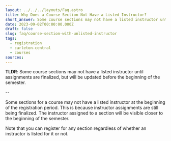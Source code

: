 ```yaml
---
layout: ../../../layouts/Faq.astro
title: Why Does a Course Section Not Have a Listed Instructor?
short_answer: Some course sections may not have a listed instructor until assignments are finalized, but will be updated before the beginning of the semester.
date: 2023-09-02T00:00:00.000Z
draft: false
slug: faq/course-section-with-unlisted-instructor
tags:
  - registration
  - carleton-central
  - courses
sources:
---
```


**TLDR**: Some course sections may not have a listed instructor until assignments are finalized, but will be updated before the beginning of the semester.

--

Some sections for a course may not have a listed instructor at the beginning of the registration period. This is because instructor assignments are still being finalized.
The instructor assigned to a section will be visible closer to the beginning of the semester.

Note that you can register for any section regardless of whether an instructor is listed for it or not.
